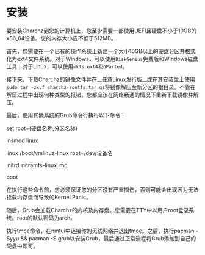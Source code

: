 # 安装

要安装Charchz到您的计算机上，您至少需要一部使用UEFI且硬盘不小于10GB的x86_64设备。您的内存大小应不低于512MB。   
    
首先，您需要在一个已有的操作系统上新建一个大小10GB以上的硬盘分区并格式化为ext4文件系统。对于Windows，可以使用`DiskGenius`免费版和Windows磁盘工具；对于Linux，可以使用`mkfs.ext4`和`GParted`。    
    
接下来，下载Charchz的镜像文件并在__任意Linux发行版__或在其安装盘上使用`sudo tar -zxvf charchz-rootfs.tar.gz`将镜像解压至新分区的根目录。不管在解压过程中出现何种类型的报错，您都应该在网络畅通的情况下重新下载镜像并解压。    
    
最后，使用其他系统的Grub命令行执行以下命令：

set root=(硬盘名称,分区名称)

insmod linux

linux /boot/vmlinuz-linux root=/dev/设备名

initrd initramfs-linux.img

boot

在执行这些命令前，您必须保证您的分区没有严重损伤，否则可能会出现因为无法挂载内存盘而导致的Kernel Panic。

随后，Grub会加载Charchz的内核及内存盘。您需要在TTY中以用户root登录系统。root的默认密码为arch。

执行tmoe命令，在nmtui中连接你的无线网络并退出tmoe。之后，执行pacman -Syyu && pacman -S grub以安装Grub，最后通过正常流程将Grub添加到自己的硬盘中即可。
